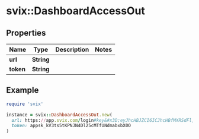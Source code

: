 # svix::DashboardAccessOut

## Properties

| Name | Type | Description | Notes |
| ---- | ---- | ----------- | ----- |
| **url** | **String** |  |  |
| **token** | **String** |  |  |

## Example

```ruby
require 'svix'

instance = svix::DashboardAccessOut.new(
  url: https://app.svix.com/login#key&#x3D;eyJhcHBJZCI6ICJhcHBfMXRSdFl,
  token: appsk_kV3ts5tKPNJN4Dl25cMTfUNdmabxbX0O
)
```

